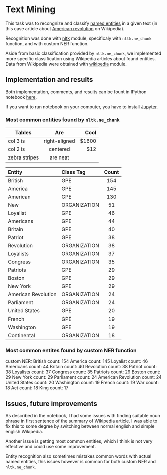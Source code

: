 # Text Mining

This task was to recongnize and classify [named entities](https://en.wikipedia.org/wiki/NER) in a given text (in this case article about [American revolution](https://simple.wikipedia.org/wiki/Americas) on Wikipedia).

Recognition was done with [nltk](http://www.nltk.org/) module, specificaly with `nltk.ne_chunk` function, and with custom NER function.

Aside from basic classification provided by `nltk.ne_chunk`, we implemented more specific classification using Wikipedia articles about found entities. Data from Wikipedia were obtained with [wikipedia](https://pypi.python.org/pypi/wikipedia/) module.

## Implementation and results

Both implementation, comments, and results can be fount in IPython notebook [here](https://github.com/ggljzr/mi-ddw/blob/master/Task%203%20-%20Text%20Mining/task3.ipynb).

If you want to run notebook on your computer, you have to install [Jupyter](http://jupyter.org/).

### Most common entities found by `nltk.ne_chunk`


| Tables        | Are           | Cool  |
| ------------- |:-------------:| -----:|
| col 3 is      | right-aligned | $1600 |
| col 2 is      | centered      |   $12 |
| zebra stripes | are neat      |       |

| Entity              | Class Tag    | Count |
|:--------------------|:-------------|:-----:|
| British             | GPE          |  154  | 
| America             | GPE          |  145  | 
| American            | GPE          |  130  | 
| New                 | ORGANIZATION |   51  | 
| Loyalist            | GPE          |   46  | 
| Americans           | GPE          |   44  | 
| Britain             | GPE          |   40  | 
| Patriot             | GPE          |   38  | 
| Revolution          | ORGANIZATION |   38  | 
| Loyalists           | ORGANIZATION |   37  | 
| Congress            | ORGANIZATION |   35  | 
| Patriots            | GPE          |   29  | 
| Boston              | GPE          |   29  | 
| New York            | GPE          |   29  | 
| American Revolution | ORGANIZATION |   24  | 
| Parliament          | ORGANIZATION |   24  | 
| United States       | GPE          |   20  | 
| French              | GPE          |   19  | 
| Washington          | GPE          |   19  | 
| Continental         | ORGANIZATION |   18  | 

### Most common entites found by custom NER function

custom NER:
British count: 154
America count: 145
Loyalist count: 46
Americans count: 44
Britain count: 40
Revolution count: 38
Patriot count: 38
Loyalists count: 37
Congress count: 35
Patriots count: 29
Boston count: 29
New York count: 29
Parliament count: 24
American Revolution count: 24
United States count: 20
Washington count: 19
French count: 19
War count: 18
Act count: 18
King count: 17

## Issues, future improvements

As described in the notebook, I had some issues with finding suitable noun phrase in first sentence of the summary of Wikipedia article. I was able to fix this to some degree by switching between normal english and simple english Wikipedia.

Another issue is getting most common entities, which I think is not very effective and could use some improvement.

Entity recognition also sometimes mistakes common words with actual named entities, this issues however is common for both custom NER and `nltk.ne_chunk`.